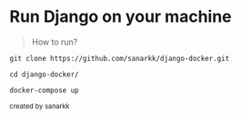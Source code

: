 # Run Django on your machine

> How to run?

````
git clone https://github.com/sanarkk/django-docker.git

cd django-docker/

docker-compose up
````

<sub>created by sanarkk<sub/>
